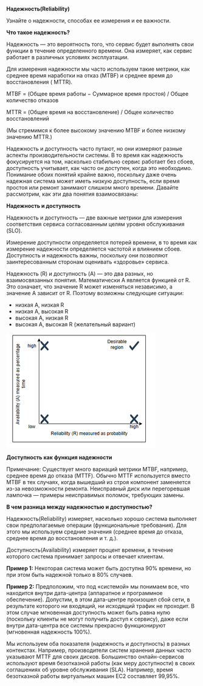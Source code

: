 **Надежность(Reliability)**

Узнайте о надежности, способах ее измерения и ее важности.

**Что такое надежность?**

Надежность — это вероятность того, что сервис будет выполнять свои функции в течение определенного времени. Она измеряет, как сервис
работает в различных условиях эксплуатации.

Для измерения надежности мы часто используем такие метрики, как среднее время наработки на отказ (MTBF) и среднее время до восстановления (
MTTR).

MTBF = (Общее время работы − Суммарное время простоя) / Общее количество отказов

MTTR = (Общее время на восстановление) / Общее количество восстановлений

(Мы стремимся к более высокому значению MTBF и более низкому значению MTTR.)

Надежность и доступность часто путают, но они измеряют разные аспекты производительности системы. В то время как надежность фокусируется на
том, насколько стабильно сервис работает без сбоев, доступность учитывает, как часто он доступен, когда это необходимо. Понимание обоих
понятий крайне важно, поскольку даже очень надежная система может иметь низкую доступность, если время простоя или ремонт занимают слишком
много времени. Давайте рассмотрим, как эти два понятия взаимосвязаны:

**Надежность и доступность**

Надежность и доступность — две важные метрики для измерения соответствия сервиса согласованным целям уровня обслуживания (SLO).

Измерение доступности определяется потерей времени, в то время как измерение надежности определяется частотой и влиянием сбоев. Доступность
и надежность важны, поскольку они позволяют заинтересованным сторонам оценивать «здоровье» сервиса.

Надежность (R) и доступность (A) — это два разных, но взаимосвязанных понятия. Математически A является функцией от R. Это означает, что
значение R может изменяться независимо, а значение A зависит от R. Поэтому возможны следующие ситуации:

* низкая A, низкая R
* низкая A, высокая R
* высокая A, низкая R
* высокая A, высокая R (желательный вариант)

![img.png](img/img.png)

**Доступность как функция надежности**

Примечание: Существует много вариаций метрики MTBF, например, среднее время до отказа (MTTF). Обычно MTTF используется вместо MTBF в тех
случаях, когда вышедший из строя компонент заменяется из-за невозможности ремонта. Неисправный диск или перегоревшая лампочка — примеры
неисправимых поломок, требующих замены.

 **В чем разница между надежностью и доступностью?**

   Надежность(Reliability) измеряет, насколько хорошо система выполняет свои предполагаемые операции (функциональные требования). Для этого мы используем
   средние значения (среднее время до отказа, среднее время до восстановления и т. д.).

   Доступность(Availability) измеряет процент времени, в течение которого система принимает запросы и отвечает клиентам.

   **Пример 1:** Некоторая система может быть доступна 90% времени, но при этом быть надежной только в 80% случаев.

   **Пример 2:** Предположим, что под «системой» мы понимаем все, что находится внутри дата-центра (аппаратное и программное обеспечение).
   Допустим, в этом дата-центре произошел сбой сети, в результате которого ни входящий, ни исходящий трафик не проходит. В этом случае
   мгновенная доступность может быть равна нулю (поскольку клиенты не могут получить доступ к сервису), даже если внутри дата-центра все
   системы прекрасно функционируют (мгновенная надежность 100%).

   Мы используем оба показателя (надежность и доступность) в разных контекстах. Например, производители систем хранения данных часто
   указывают MTTF для своих дисков. Большинство онлайн-сервисов используют время безотказной работы (как меру доступности) в своих
   соглашениях об уровне обслуживания (SLA). Например, время безотказной работы виртуальных машин EC2 составляет 99,95%.